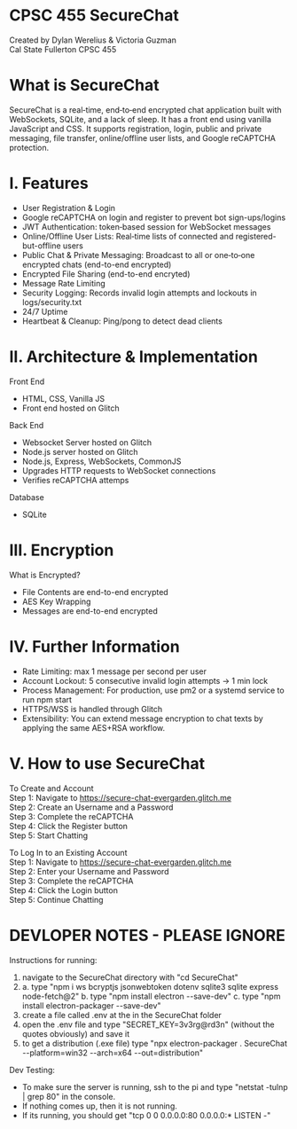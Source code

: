 # CPSC 455 SecureChat
Created by Dylan Werelius & Victoria Guzman <br>
Cal State Fullerton CPSC 455

# What is SecureChat
SecureChat is a real‑time, end‑to‑end encrypted chat application built with WebSockets, SQLite, and a lack of sleep. It has a front end using vanilla JavaScript and CSS. It supports registration, login, public and private messaging, file transfer, online/offline user lists, and Google reCAPTCHA protection.

# I. Features
- User Registration & Login
- Google reCAPTCHA on login and register to prevent bot sign-ups/logins
- JWT Authentication: token‐based session for WebSocket messages
- Online/Offline User Lists: Real‑time lists of connected and registered-but-offline users
- Public Chat & Private Messaging: Broadcast to all or one‑to‑one encrypted chats (end-to-end encrypted)
- Encrypted File Sharing (end-to-end encryted)
- Message Rate Limiting
- Security Logging: Records invalid login attempts and lockouts in logs/security.txt
- 24/7 Uptime
- Heartbeat & Cleanup: Ping/pong to detect dead clients

# II. Architecture & Implementation
Front End<br>
- HTML, CSS, Vanilla JS
- Front end hosted on Glitch

Back End<br>
- Websocket Server hosted on Glitch
- Node.js server hosted on Glitch
- Node.js, Express, WebSockets, CommonJS
- Upgrades HTTP requests to WebSocket connections
- Verifies reCAPTCHA attemps

Database
- SQLite

# III. Encryption
What is Encrypted?
- File Contents are end-to-end encrypted
- AES Key Wrapping
- Messages are end-to-end encrypted

# IV. Further Information
- Rate Limiting: max 1 message per second per user
- Account Lockout: 5 consecutive invalid login attempts → 1 min lock
- Process Management: For production, use pm2 or a systemd service to run npm start
- HTTPS/WSS is handled through Glitch
- Extensibility: You can extend message encryption to chat texts by applying the same AES+RSA workflow.

# V. How to use SecureChat
To Create and Account <br>
Step 1: Navigate to https://secure-chat-evergarden.glitch.me <br>
Step 2: Create an Username and a Password <br>
Step 3: Complete the reCAPTCHA <br>
Step 4: Click the Register button <br>
Step 5: Start Chatting <br>

To Log In to an Existing Account<br>
Step 1: Navigate to https://secure-chat-evergarden.glitch.me <br>
Step 2: Enter your Username and Password <br>
Step 3: Complete the reCAPTCHA <br>
Step 4: Click the Login button <br>
Step 5: Continue Chatting <br>

# DEVLOPER NOTES - PLEASE IGNORE
Instructions for running:
1. navigate to the SecureChat directory with "cd SecureChat"
2. a. type "npm i ws bcryptjs jsonwebtoken dotenv sqlite3 sqlite express node-fetch@2"
   b. type "npm install electron --save-dev"
   c. type "npm install electron-packager --save-dev"
3. create a file called .env at the in the SecureChat folder
4. open the .env file and type "SECRET_KEY=3v3rg@rd3n" (without the quotes obviously) and save it
5. to get a distribution (.exe file) type "npx electron-packager . SecureChat --platform=win32 --arch=x64 --out=distribution"

Dev Testing:
- To make sure the server is running, ssh to the pi and type "netstat -tulnp | grep 80" in the console.
- If nothing comes up, then it is not running.
- If its running, you should get "tcp    0   0 0.0.0.0:80         0.0.0.0:*        LISTEN      -"
